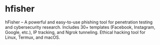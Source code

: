 # hfisher
hFisher – A powerful and easy-to-use phishing tool for penetration testing and cybersecurity research. Includes 30+ templates (Facebook, Instagram, Google, etc.), IP tracking, and Ngrok tunneling. Ethical hacking tool for Linux, Termux, and macOS.
